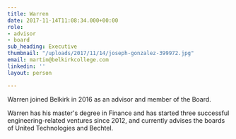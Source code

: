 ```yaml
---
title: Warren
date: 2017-11-14T11:08:34.000+00:00
role:
- advisor
- board
sub_heading: Executive
thumbnail: "/uploads/2017/11/14/joseph-gonzalez-399972.jpg"
email: martin@belkirkcollege.com
linkedin: ''
layout: person

---
```

Warren joined Belkirk in 2016 as an advisor and member of the Board.

Warren has his master's degree in Finance and has started three successful engineering-related ventures since 2012, and currently advises the boards of United Technologies and Bechtel.